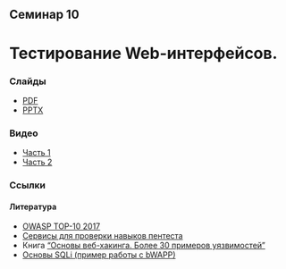 Семинар 10
--

# Тестирование Web-интерфейсов.

### Слайды

* [PDF](Seminar10.pdf)
* [PPTX](Seminar10.pptx)

### Видео

* [Часть 1](TODO)
* [Часть 2](TODO)

### Ссылки

#### Литература

* [OWASP TOP-10 2017](https://owasp.org/www-pdf-archive/OWASP_Top_10-2017-ru.pdf)
* [Сервисы для проверки навыков пентеста](https://habrahabr.ru/company/pentestit/blog/261569/)
* Книга [“Основы веб-хакинга. Более 30 примеров уязвимостей”](
  https://drive.google.com/open?id=0BxSD8FAEX1XfaVVxUy1pWDFXakk)
* [Основы SQLi (пример работы с bWAPP)](https://hackware.ru/?p=3362)
